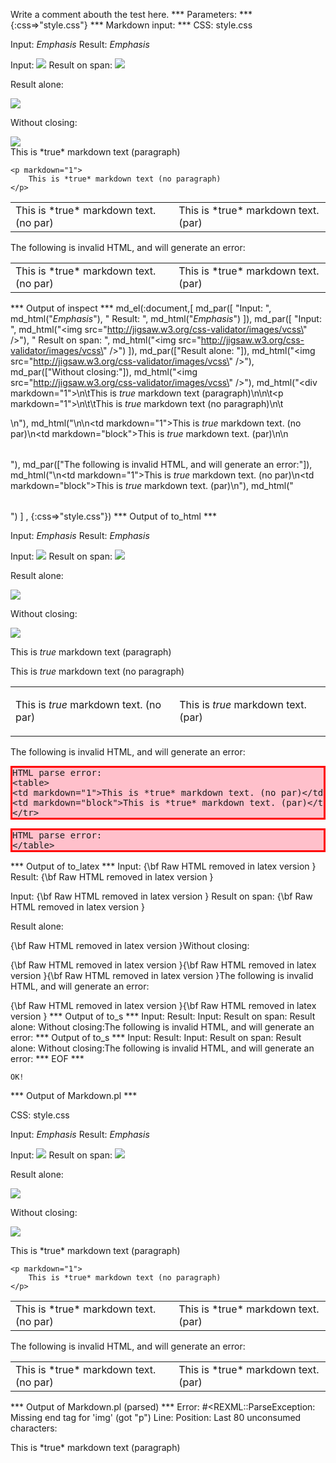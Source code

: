 Write a comment abouth the test here.
*** Parameters: ***
{:css=>"style.css"}
*** Markdown input: ***
CSS: style.css

Input:
     <em>Emphasis</em>
Result: <em>Emphasis</em>

Input:
	<img src="http://jigsaw.w3.org/css-validator/images/vcss"/>
Result on span: <img src="http://jigsaw.w3.org/css-validator/images/vcss"/>

Result alone: 

<img src="http://jigsaw.w3.org/css-validator/images/vcss"/>

Without closing:

<img src="http://jigsaw.w3.org/css-validator/images/vcss">

<div markdown="1">
	This is *true* markdown text (paragraph)

	<p markdown="1">
		This is *true* markdown text (no paragraph)
	</p>
</div>

<table>
<tr>
<td markdown="1">This is *true* markdown text. (no par)</td>
<td markdown="block">This is *true* markdown text. (par)</td>
</tr>
</table>


The following is invalid HTML, and will generate an error:

<table>
<td markdown="1">This is *true* markdown text. (no par)</td>
<td markdown="block">This is *true* markdown text. (par)</td>
</tr>
</table>


*** Output of inspect ***
md_el(:document,[
	md_par([
		"Input: ",
		 md_html("<em>Emphasis</em>"),
		 " Result: ",
		 md_html("<em>Emphasis</em>")
	]),
	 md_par([
		"Input: ",
		 md_html("<img src=\"http://jigsaw.w3.org/css-validator/images/vcss\" />"),
		 " Result on span: ",
		 md_html("<img src=\"http://jigsaw.w3.org/css-validator/images/vcss\" />")
	]),
	 md_par(["Result alone: "]),
	 md_html("<img src=\"http://jigsaw.w3.org/css-validator/images/vcss\" />"),
	 md_par(["Without closing:"]),
	 md_html("<img src=\"http://jigsaw.w3.org/css-validator/images/vcss\" />"),
	 md_html("<div markdown=\"1\">\n\tThis is *true* markdown text (paragraph)\n\n\t<p markdown=\"1\">\n\t\tThis is *true* markdown text (no paragraph)\n\t</p>\n</div>"),
	 md_html("<table>\n<tr>\n<td markdown=\"1\">This is *true* markdown text. (no par)</td>\n<td markdown=\"block\">This is *true* markdown text. (par)</td>\n</tr>\n</table>"),
	 md_par(["The following is invalid HTML, and will generate an error:"]),
	 md_html("<table>\n<td markdown=\"1\">This is *true* markdown text. (no par)</td>\n<td markdown=\"block\">This is *true* markdown text. (par)</td>\n</tr>"),
	 md_html("</table>")
] , {:css=>"style.css"})
*** Output of to_html ***

<p>Input: <em>Emphasis</em> Result: <em>Emphasis</em></p>

<p>Input: <img src='http://jigsaw.w3.org/css-validator/images/vcss' /> Result on span: <img src='http://jigsaw.w3.org/css-validator/images/vcss' /></p>

<p>Result alone: </p>
<img src='http://jigsaw.w3.org/css-validator/images/vcss' />
<p>Without closing:</p>
<img src='http://jigsaw.w3.org/css-validator/images/vcss' />
<div>
<p>This is <em>true</em> markdown text (paragraph)</p>

<p>This is <em>true</em> markdown text (no paragraph)</p>
</div>

<table>

<tr>

<td>This is <em>true</em> markdown text. (no par)</td>


<td>
<p>This is <em>true</em> markdown text. (par)</p>
</td>

</tr>

</table>

<p>The following is invalid HTML, and will generate an error:</p>

<pre class='markdown-html-error' style='border: solid 3px red; background-color: pink'>HTML parse error: 
&lt;table&gt;
&lt;td markdown=&quot;1&quot;&gt;This is *true* markdown text. (no par)&lt;/td&gt;
&lt;td markdown=&quot;block&quot;&gt;This is *true* markdown text. (par)&lt;/td&gt;
&lt;/tr&gt;</pre>

<pre class='markdown-html-error' style='border: solid 3px red; background-color: pink'>HTML parse error: 
&lt;/table&gt;</pre>

*** Output of to_latex ***
Input: {\bf Raw HTML removed in latex version } Result: {\bf Raw HTML removed in latex version }

Input: {\bf Raw HTML removed in latex version } Result on span: {\bf Raw HTML removed in latex version }

Result alone: 

{\bf Raw HTML removed in latex version }Without closing:

{\bf Raw HTML removed in latex version }{\bf Raw HTML removed in latex version }{\bf Raw HTML removed in latex version }The following is invalid HTML, and will generate an error:

{\bf Raw HTML removed in latex version }{\bf Raw HTML removed in latex version }
*** Output of to_s ***
Input:  Result: Input:  Result on span: Result alone: Without closing:The following is invalid HTML, and will generate an error:
*** Output of to_s ***
Input:  Result: Input:  Result on span: Result alone: Without closing:The following is invalid HTML, and will generate an error:
*** EOF ***



	OK!



*** Output of Markdown.pl ***
<p>CSS: style.css</p>

<p>Input:
     <em>Emphasis</em>
Result: <em>Emphasis</em></p>

<p>Input:
    <img src="http://jigsaw.w3.org/css-validator/images/vcss"/>
Result on span: <img src="http://jigsaw.w3.org/css-validator/images/vcss"/></p>

<p>Result alone: </p>

<p><img src="http://jigsaw.w3.org/css-validator/images/vcss"/></p>

<p>Without closing:</p>

<p><img src="http://jigsaw.w3.org/css-validator/images/vcss"></p>

<div markdown="1">
    This is *true* markdown text (paragraph)

    <p markdown="1">
        This is *true* markdown text (no paragraph)
    </p>
</div>

<table>
<tr>
<td markdown="1">This is *true* markdown text. (no par)</td>
<td markdown="block">This is *true* markdown text. (par)</td>
</tr>
</table>

<p>The following is invalid HTML, and will generate an error:</p>

<table>
<td markdown="1">This is *true* markdown text. (no par)</td>
<td markdown="block">This is *true* markdown text. (par)</td>
</tr>
</table>

*** Output of Markdown.pl (parsed) ***
Error: #<REXML::ParseException: Missing end tag for 'img' (got "p")
Line: 
Position: 
Last 80 unconsumed characters:
  <div markdown="1">     This is *true* markdown text (paragraph)      <p markdow>
